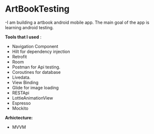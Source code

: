 # ArtBookTesting


-I am building a artbook android mobile app. The main goal 
of the app is learning android testing. 

**Tools that I used** :

- Navigation Component
- Hilt for dependency injection
- Retrofit 
- Room
- Postman for Api testing.
- Coroutines for database
- Livedata.
- View Binding
- Glide for image loading
- RESTApi
- LottieAnimationView
- Espresso
- Mockito

**Arhictecture:**

- MVVM
